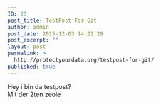 ```yaml
---
ID: 23
post_title: TestPost For Git
author: admin
post_date: 2015-12-03 14:22:29
post_excerpt: ""
layout: post
permalink: >
  http://protectyourdata.org/testpost-for-git/
published: true
---
```

Hey i bin da testpost?<br>
Mit der 2ten zeole

